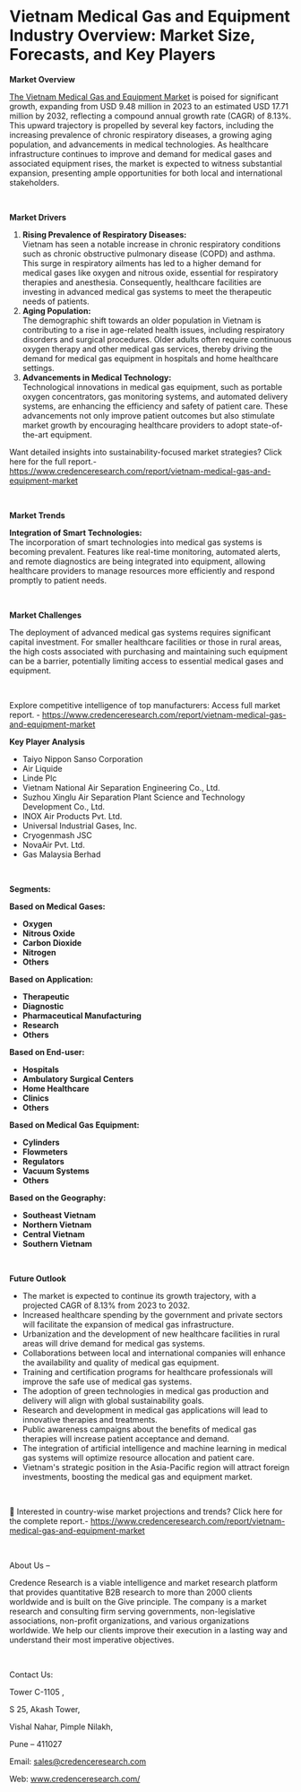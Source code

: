 # Vietnam Medical Gas and Equipment Industry Overview: Market Size, Forecasts, and Key Players


<p><strong>Market Overview</strong></p>
<p><a href="https://www.credenceresearch.com/report/vietnam-medical-gas-and-equipment-market">The Vietnam Medical Gas and Equipment Market</a> is poised for significant growth, expanding from USD 9.48 million in 2023 to an estimated USD 17.71 million by 2032, reflecting a compound annual growth rate (CAGR) of 8.13%. This upward trajectory is propelled by several key factors, including the increasing prevalence of chronic respiratory diseases, a growing aging population, and advancements in medical technologies. As healthcare infrastructure continues to improve and demand for medical gases and associated equipment rises, the market is expected to witness substantial expansion, presenting ample opportunities for both local and international stakeholders.</p>
<p><strong>&nbsp;</strong></p>
<p><strong>Market Drivers</strong></p>
<ol>
<li><strong>Rising Prevalence of Respiratory Diseases:</strong><br /> Vietnam has seen a notable increase in chronic respiratory conditions such as chronic obstructive pulmonary disease (COPD) and asthma. This surge in respiratory ailments has led to a higher demand for medical gases like oxygen and nitrous oxide, essential for respiratory therapies and anesthesia. Consequently, healthcare facilities are investing in advanced medical gas systems to meet the therapeutic needs of patients.</li>
<li><strong>Aging Population:</strong><br /> The demographic shift towards an older population in Vietnam is contributing to a rise in age-related health issues, including respiratory disorders and surgical procedures. Older adults often require continuous oxygen therapy and other medical gas services, thereby driving the demand for medical gas equipment in hospitals and home healthcare settings.</li>
<li><strong>Advancements in Medical Technology:</strong><br /> Technological innovations in medical gas equipment, such as portable oxygen concentrators, gas monitoring systems, and automated delivery systems, are enhancing the efficiency and safety of patient care. These advancements not only improve patient outcomes but also stimulate market growth by encouraging healthcare providers to adopt state-of-the-art equipment.</li>
</ol>
<p>Want detailed insights into sustainability-focused market strategies? Click here for the full report.- <a href="https://www.credenceresearch.com/report/vietnam-medical-gas-and-equipment-market">https://www.credenceresearch.com/report/vietnam-medical-gas-and-equipment-market</a></p>
<p>&nbsp;</p>
<p><strong>Market Trends</strong></p>
<p><strong>Integration of Smart Technologies:</strong><br /> The incorporation of smart technologies into medical gas systems is becoming prevalent. Features like real-time monitoring, automated alerts, and remote diagnostics are being integrated into equipment, allowing healthcare providers to manage resources more efficiently and respond promptly to patient needs.</p>
<p><strong>&nbsp;</strong></p>
<p><strong>Market Challenges</strong></p>
<p>The deployment of advanced medical gas systems requires significant capital investment. For smaller healthcare facilities or those in rural areas, the high costs associated with purchasing and maintaining such equipment can be a barrier, potentially limiting access to essential medical gases and equipment.</p>
<p>&nbsp;</p>
<p>Explore competitive intelligence of top manufacturers: Access full market report. - <a href="https://www.credenceresearch.com/report/vietnam-medical-gas-and-equipment-market">https://www.credenceresearch.com/report/vietnam-medical-gas-and-equipment-market</a></p>
<p><strong>Key Player Analysis</strong></p>
<ul>
<li>Taiyo Nippon Sanso Corporation</li>
<li>Air Liquide</li>
<li>Linde Plc</li>
<li>Vietnam National Air Separation Engineering Co., Ltd.</li>
<li>Suzhou Xinglu Air Separation Plant Science and Technology Development Co., Ltd.</li>
<li>INOX Air Products Pvt. Ltd.</li>
<li>Universal Industrial Gases, Inc.</li>
<li>Cryogenmash JSC</li>
<li>NovaAir Pvt. Ltd.</li>
<li>Gas Malaysia Berhad</li>
</ul>
<p>&nbsp;</p>
<p><strong>Segments:</strong></p>
<p><strong>Based on&nbsp;Medical Gases:</strong></p>
<ul>
<li><strong>Oxygen</strong></li>
<li><strong>Nitrous Oxide</strong></li>
<li><strong>Carbon Dioxide</strong></li>
<li><strong>Nitrogen</strong></li>
<li><strong>Others</strong></li>
</ul>
<p><strong>Based on Application:</strong></p>
<ul>
<li><strong>Therapeutic</strong></li>
<li><strong>Diagnostic</strong></li>
<li><strong>Pharmaceutical Manufacturing</strong></li>
<li><strong>Research</strong></li>
<li><strong>Others</strong></li>
</ul>
<p><strong>Based on End-user:</strong></p>
<ul>
<li><strong>Hospitals</strong></li>
<li><strong>Ambulatory Surgical Centers</strong></li>
<li><strong>Home Healthcare</strong></li>
<li><strong>Clinics</strong></li>
<li><strong>Others</strong></li>
</ul>
<p><strong>Based on&nbsp;Medical Gas Equipment:</strong></p>
<ul>
<li><strong>Cylinders</strong></li>
<li><strong>Flowmeters</strong></li>
<li><strong>Regulators</strong></li>
<li><strong>Vacuum Systems</strong></li>
<li><strong>Others</strong></li>
</ul>
<p><strong>Based on the Geography:</strong></p>
<ul>
<li><strong>Southeast Vietnam</strong></li>
<li><strong>Northern Vietnam</strong></li>
<li><strong>Central Vietnam</strong></li>
<li><strong>Southern Vietnam</strong></li>
</ul>
<p><strong>&nbsp;</strong></p>
<p><strong>Future Outlook </strong></p>
<ul>
<li>The market is expected to continue its growth trajectory, with a projected CAGR of 8.13% from 2023 to 2032.</li>
<li>Increased healthcare spending by the government and private sectors will facilitate the expansion of medical gas infrastructure.</li>
<li>Urbanization and the development of new healthcare facilities in rural areas will drive demand for medical gas systems.</li>
<li>Collaborations between local and international companies will enhance the availability and quality of medical gas equipment.</li>
<li>Training and certification programs for healthcare professionals will improve the safe use of medical gas systems.</li>
<li>The adoption of green technologies in medical gas production and delivery will align with global sustainability goals.</li>
<li>Research and development in medical gas applications will lead to innovative therapies and treatments.</li>
<li>Public awareness campaigns about the benefits of medical gas therapies will increase patient acceptance and demand.</li>
<li>The integration of artificial intelligence and machine learning in medical gas systems will optimize resource allocation and patient care.</li>
<li>Vietnam's strategic position in the Asia-Pacific region will attract foreign investments, boosting the medical gas and equipment market.</li>
</ul>
<p>&nbsp;</p>
<p>📌 Interested in country-wise market projections and trends? Click here for the complete report.- <a href="https://www.credenceresearch.com/report/vietnam-medical-gas-and-equipment-market">https://www.credenceresearch.com/report/vietnam-medical-gas-and-equipment-market</a></p>
<p>&nbsp;</p>
<p>About Us &ndash;</p>
<p>Credence Research is a viable intelligence and market research platform that provides quantitative B2B research to more than 2000 clients worldwide and is built on the Give principle. The company is a market research and consulting firm serving governments, non-legislative associations, non-profit organizations, and various organizations worldwide. We help our clients improve their execution in a lasting way and understand their most imperative objectives.</p>
<p>&nbsp;</p>
<p>Contact Us:</p>
<p>Tower C-1105 ,</p>
<p>S 25, Akash Tower,</p>
<p>Vishal Nahar, Pimple Nilakh,</p>
<p>Pune &ndash; 411027</p>
<p>Email: <a href="mailto:sales@credenceresearch.com">sales@credenceresearch.com</a></p>
<p>Web: <a href="http://www.credenceresearch.com/">www.credenceresearch.com/</a></p>

